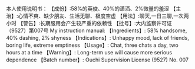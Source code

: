 本人使用说明书：
【成份】:58%的英俊、40%的潇洒、2%微量的羞涩 
【主治】:心情不爽、缺少朋友、生活无聊、极度空虚 
【用法】:聊天,一日三聊,一次两小时 
【警告】:长期服用会产生较严重的依赖性 
【批号】:大内监察许可证（9527）第007号
My instruction manual:
【Ingredients】: 58% handsome, 40% dashing, 2% shyness 
【Indications】: Unhappy mood, lack of friends, boring life, extreme emptiness 
【Usage】: Chat, three chats a day, two hours at a time 
【Warning】: Long-term use will cause more serious dependence 
【Batch number】: Ouchi Supervision License (9527) No. 007
